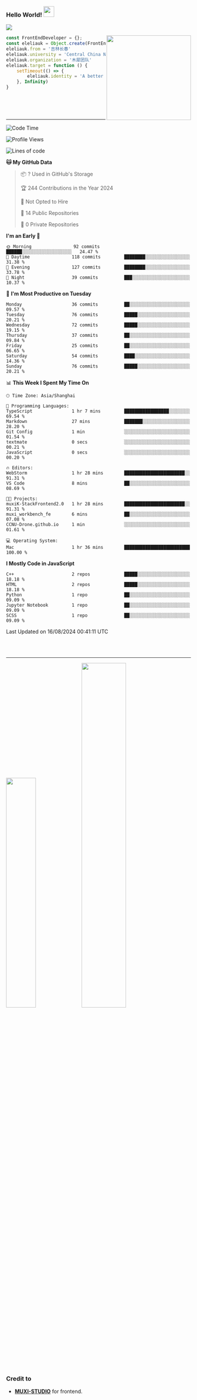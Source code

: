 ### Hello World!  <img src="https://github.com/sciencepal/sciencepal/blob/master/assets/Hi.gif" width="29px">
  ![](https://komarev.com/ghpvc/?username=eleliauk&label=Profile%20Visits&color=blue&style=for-the-badge)
</em></p>
<img align='right' src="https://media.giphy.com/media/M9gbBd9nbDrOTu1Mqx/giphy.gif" width="230">
```js
const FrontEndDeveloper = {};
const eleliauk = Object.create(FrontEndDeveloper)
eleliauk.from = '吉林长春'
eleliauk.university = 'Central China Normal University'
eleliauk.organization = '木犀团队'
eleliauk.target = function () {
    setTimeout(() => {
        eleliauk.identity = 'A better front-end engineer'
    }, Infinity)
}
```
<br/>
<br/>
<br/>

---



<!--START_SECTION:waka-->
![Code Time](http://img.shields.io/badge/Code%20Time-1%20hr%2039%20mins-blue)

![Profile Views](http://img.shields.io/badge/Profile%20Views-346-blue)

![Lines of code](https://img.shields.io/badge/From%20Hello%20World%20I%27ve%20Written-2.0%20million%20lines%20of%20code-blue)

**🐱 My GitHub Data** 

> 📦 ? Used in GitHub's Storage 
 > 
> 🏆 244 Contributions in the Year 2024
 > 
> 🚫 Not Opted to Hire
 > 
> 📜 14 Public Repositories 
 > 
> 🔑 0 Private Repositories 
 > 
**I'm an Early 🐤** 

```text
🌞 Morning                92 commits          ██████░░░░░░░░░░░░░░░░░░░   24.47 % 
🌆 Daytime                118 commits         ████████░░░░░░░░░░░░░░░░░   31.38 % 
🌃 Evening                127 commits         ████████░░░░░░░░░░░░░░░░░   33.78 % 
🌙 Night                  39 commits          ███░░░░░░░░░░░░░░░░░░░░░░   10.37 % 
```
📅 **I'm Most Productive on Tuesday** 

```text
Monday                   36 commits          ██░░░░░░░░░░░░░░░░░░░░░░░   09.57 % 
Tuesday                  76 commits          █████░░░░░░░░░░░░░░░░░░░░   20.21 % 
Wednesday                72 commits          █████░░░░░░░░░░░░░░░░░░░░   19.15 % 
Thursday                 37 commits          ██░░░░░░░░░░░░░░░░░░░░░░░   09.84 % 
Friday                   25 commits          ██░░░░░░░░░░░░░░░░░░░░░░░   06.65 % 
Saturday                 54 commits          ████░░░░░░░░░░░░░░░░░░░░░   14.36 % 
Sunday                   76 commits          █████░░░░░░░░░░░░░░░░░░░░   20.21 % 
```


📊 **This Week I Spent My Time On** 

```text
🕑︎ Time Zone: Asia/Shanghai

💬 Programming Languages: 
TypeScript               1 hr 7 mins         █████████████████░░░░░░░░   69.54 % 
Markdown                 27 mins             ███████░░░░░░░░░░░░░░░░░░   28.20 % 
Git Config               1 min               ░░░░░░░░░░░░░░░░░░░░░░░░░   01.54 % 
textmate                 0 secs              ░░░░░░░░░░░░░░░░░░░░░░░░░   00.21 % 
JavaScript               0 secs              ░░░░░░░░░░░░░░░░░░░░░░░░░   00.20 % 

🔥 Editors: 
WebStorm                 1 hr 28 mins        ███████████████████████░░   91.31 % 
VS Code                  8 mins              ██░░░░░░░░░░░░░░░░░░░░░░░   08.69 % 

🐱‍💻 Projects: 
muxiK-StackFrontend2.0   1 hr 28 mins        ███████████████████████░░   91.31 % 
muxi_workbench_fe        6 mins              ██░░░░░░░░░░░░░░░░░░░░░░░   07.08 % 
CCNU-Drone.github.io     1 min               ░░░░░░░░░░░░░░░░░░░░░░░░░   01.61 % 

💻 Operating System: 
Mac                      1 hr 36 mins        █████████████████████████   100.00 % 
```

**I Mostly Code in JavaScript** 

```text
C++                      2 repos             █████░░░░░░░░░░░░░░░░░░░░   18.18 % 
HTML                     2 repos             █████░░░░░░░░░░░░░░░░░░░░   18.18 % 
Python                   1 repo              ██░░░░░░░░░░░░░░░░░░░░░░░   09.09 % 
Jupyter Notebook         1 repo              ██░░░░░░░░░░░░░░░░░░░░░░░   09.09 % 
SCSS                     1 repo              ██░░░░░░░░░░░░░░░░░░░░░░░   09.09 % 
```




 Last Updated on 16/08/2024 00:41:11 UTC
<!--END_SECTION:waka-->
<br/>

<br/>

---
<div>
  <img width="40%" src="https://github-readme-stats.vercel.app/api/top-langs/?username=eleliauk&layout=compact">
  <img width="49%" src="https://github-readme-stats.vercel.app/api?username=eleliauk&show_icons=true&include_all_commits=true&count_private=true"/>
</div>

<!-- Credit -->
### Credit to 
- [**MUXI-STUDIO**](https://muxi-tech.xyz/) for frontend. 

<!---
eleliauk/eleliauk is a ✨ special ✨ repository because its `README.md` (this file) appears on your GitHub profile.
You can click the Preview link to take a look at your changes.
--->
